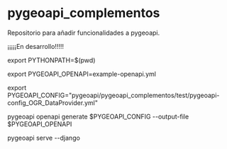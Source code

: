 # pygeoapi_complementos

Repositorio para añadir funcionalidades a pygeoapi.

¡¡¡¡¡En desarrollo!!!!!


export PYTHONPATH=$(pwd)

export PYGEOAPI_OPENAPI=example-openapi.yml

export PYGEOAPI_CONFIG="pygeoapi/pygeoapi_complementos/test/pygeoapi-config_OGR_DataProvider.yml"

pygeoapi openapi generate $PYGEOAPI_CONFIG --output-file $PYGEOAPI_OPENAPI

pygeoapi serve --django
